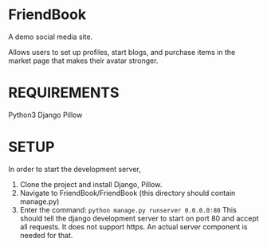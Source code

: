# FriendBook
A demo social media site. 

Allows users to set up profiles, start blogs, and purchase items in the market page that
makes their avatar stronger. 

# REQUIREMENTS
Python3
Django
Pillow
  

# SETUP
In order to start the development server,
1) Clone the project and install Django, Pillow.
2) Navigate to FriendBook/FriendBook (this directory should contain manage.py)
3) Enter the command: ```python manage.py runserver 0.0.0.0:80```
This should tell the django development server to start on port 80 and accept all requests. 
It does not support https. An actual server component is needed for that.
